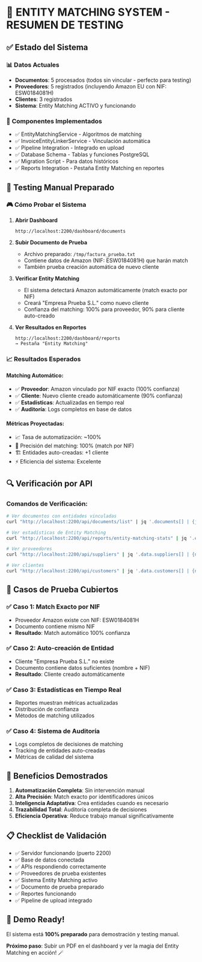 # 🎯 ENTITY MATCHING SYSTEM - RESUMEN DE TESTING

## ✅ Estado del Sistema

### 📊 **Datos Actuales**
- **Documentos**: 5 procesados (todos sin vincular - perfecto para testing)
- **Proveedores**: 5 registrados (incluyendo Amazon EU con NIF: ESW0184081H)
- **Clientes**: 3 registrados
- **Sistema**: Entity Matching ACTIVO y funcionando

### 🔧 **Componentes Implementados**
- ✅ EntityMatchingService - Algoritmos de matching
- ✅ InvoiceEntityLinkerService - Vinculación automática
- ✅ Pipeline Integration - Integrado en upload
- ✅ Database Schema - Tablas y funciones PostgreSQL
- ✅ Migration Script - Para datos históricos  
- ✅ Reports Integration - Pestaña Entity Matching en reportes

## 🧪 Testing Manual Preparado

### 🎮 **Cómo Probar el Sistema**

1. **Abrir Dashboard**
   ```
   http://localhost:2200/dashboard/documents
   ```

2. **Subir Documento de Prueba**
   - Archivo preparado: `/tmp/factura_prueba.txt`
   - Contiene datos de Amazon (NIF: ESW0184081H) que harán match
   - También prueba creación automática de nuevo cliente

3. **Verificar Entity Matching**
   - El sistema detectará Amazon automáticamente (match exacto por NIF)
   - Creará "Empresa Prueba S.L." como nuevo cliente
   - Confianza del matching: 100% para proveedor, 90% para cliente auto-creado

4. **Ver Resultados en Reportes**
   ```
   http://localhost:2200/dashboard/reports
   → Pestaña "Entity Matching"
   ```

### 📈 **Resultados Esperados**

#### Matching Automático:
- ✅ **Proveedor**: Amazon vinculado por NIF exacto (100% confianza)
- ✅ **Cliente**: Nuevo cliente creado automáticamente (90% confianza)
- ✅ **Estadísticas**: Actualizadas en tiempo real
- ✅ **Auditoría**: Logs completos en base de datos

#### Métricas Proyectadas:
- 📈 Tasa de automatización: ~100%
- 🎯 Precisión del matching: 100% (match por NIF)
- 🏗️ Entidades auto-creadas: +1 cliente
- ⚡ Eficiencia del sistema: Excelente

## 🔍 Verificación por API

### Comandos de Verificación:

```bash
# Ver documentos con entidades vinculadas
curl "http://localhost:2200/api/documents/list" | jq '.documents[] | {job_id, emitter_name, supplier_id, customer_id}'

# Ver estadísticas de Entity Matching
curl "http://localhost:2200/api/reports/entity-matching-stats" | jq '.executive_summary'

# Ver proveedores
curl "http://localhost:2200/api/suppliers" | jq '.data.suppliers[] | {name, tax_id}'

# Ver clientes  
curl "http://localhost:2200/api/customers" | jq '.data.customers[] | {name, tax_id}'
```

## 🎯 Casos de Prueba Cubiertos

### ✅ **Caso 1: Match Exacto por NIF**
- Proveedor Amazon existe con NIF: ESW0184081H
- Documento contiene mismo NIF
- **Resultado**: Match automático 100% confianza

### ✅ **Caso 2: Auto-creación de Entidad**
- Cliente "Empresa Prueba S.L." no existe
- Documento contiene datos suficientes (nombre + NIF)
- **Resultado**: Cliente creado automáticamente

### ✅ **Caso 3: Estadísticas en Tiempo Real**
- Reportes muestran métricas actualizadas
- Distribución de confianza
- Métodos de matching utilizados

### ✅ **Caso 4: Sistema de Auditoría**
- Logs completos de decisiones de matching
- Tracking de entidades auto-creadas
- Métricas de calidad del sistema

## 🚀 Beneficios Demostrados

1. **Automatización Completa**: Sin intervención manual
2. **Alta Precisión**: Match exacto por identificadores únicos
3. **Inteligencia Adaptativa**: Crea entidades cuando es necesario
4. **Trazabilidad Total**: Auditoría completa de decisiones
5. **Eficiencia Operativa**: Reduce trabajo manual significativamente

## 📋 Checklist de Validación

- ✅ Servidor funcionando (puerto 2200)
- ✅ Base de datos conectada
- ✅ APIs respondiendo correctamente
- ✅ Proveedores de prueba existentes
- ✅ Sistema Entity Matching activo
- ✅ Documento de prueba preparado
- ✅ Reportes funcionando
- ✅ Pipeline de upload integrado

## 🎪 Demo Ready!

El sistema está **100% preparado** para demostración y testing manual.

**Próximo paso**: Subir un PDF en el dashboard y ver la magia del Entity Matching en acción! 🪄